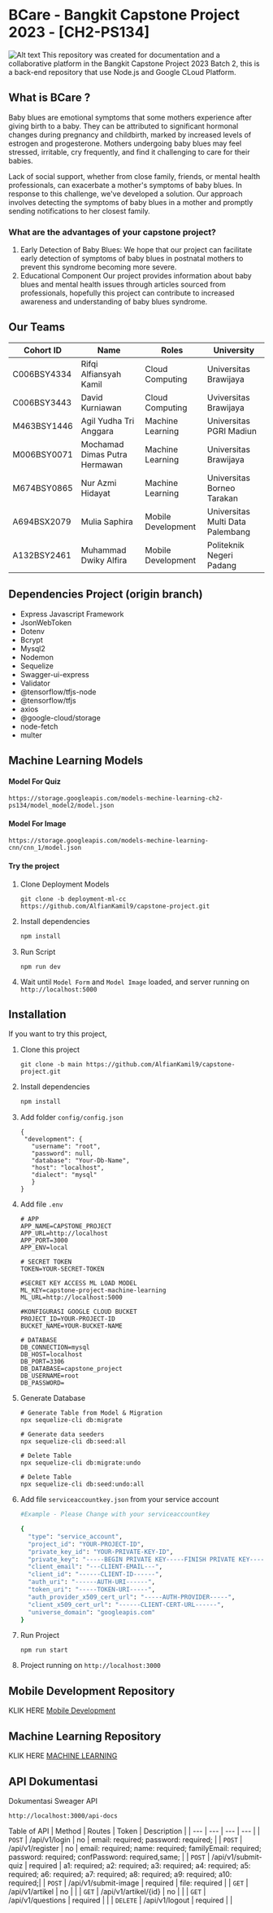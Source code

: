 ﻿# BCare - Bangkit Capstone Project 2023 - [CH2-PS134] 
![Alt text](https://storage.googleapis.com/models-mechine-learning-cnn/Group%2091%20(1).png) 
This repository was created for documentation and a collaborative platform in the Bangkit Capstone Project 2023 Batch 2, this is a back-end repository that use Node.js and Google CLoud Platform.
## What is BCare ?
Baby blues are emotional symptoms that some mothers experience after giving birth to a baby. They can be attributed to significant hormonal changes during pregnancy and childbirth, marked by increased levels of estrogen and progesterone. Mothers undergoing baby blues may feel stressed, irritable, cry frequently, and find it challenging to care for their babies.

Lack of social support, whether from close family, friends, or mental health professionals, can exacerbate a mother's symptoms of baby blues. In response to this challenge, we've developed a solution. Our approach involves detecting the symptoms of baby blues in a mother and promptly sending notifications to her closest family.

### What are the advantages of your capstone project? ###
1. Early Detection of Baby Blues:
   We hope that our project can facilitate early detection of symptoms of baby blues in postnatal mothers to prevent this syndrome becoming more severe.
2. Educational Component
   Our project provides information about baby blues and mental health issues through articles sourced from professionals, hopefully this project can contribute to increased awareness and understanding of baby blues        syndrome.


## Our Teams
| Cohort ID | Name | Roles | University |
| ---    |  ---   | ---  | ---         |
| C006BSY4334 |  Rifqi Alfiansyah Kamil  | Cloud Computing  |   Universitas Brawijaya  |
| C006BSY3443 |  David Kurniawan  | Cloud Computing | Uviversitas Brawijaya |
| M463BSY1446 | Agil Yudha Tri Anggara | Machine Learning | Universitas PGRI Madiun |
| M006BSY0071 | Mochamad Dimas Putra Hermawan | Machine Learning | Universitas Brawijaya |
| M674BSY0865 | Nur Azmi Hidayat | Machine Learning | Universitas Borneo Tarakan |
| A694BSX2079 | Mulia Saphira | Mobile Development | Universitas Multi Data Palembang |
| A132BSY2461 | Muhammad Dwiky Alfira | Mobile Development | Politeknik Negeri Padang |

## Dependencies Project (origin branch)
- Express Javascript Framework
- JsonWebToken
- Dotenv
- Bcrypt
- Mysql2
- Nodemon
- Sequelize
- Swagger-ui-express
- Validator
- @tensorflow/tfjs-node
- @tensorflow/tfjs
- axios
- @google-cloud/storage
- node-fetch
- multer
## Machine Learning Models
#### Model For Quiz
   
   ```ModelQuiz
   https://storage.googleapis.com/models-mechine-learning-ch2-ps134/model_model2/model.json
   ```
#### Model For Image

   ```ModelImage
   https://storage.googleapis.com/models-mechine-learning-cnn/cnn_1/model.json
   ```
#### Try the project
1. Clone Deployment Models
   
   ```Clone
   git clone -b deployment-ml-cc https://github.com/AlfianKamil9/capstone-project.git
   ```
2. Install dependencies
   
   ```Bash
   npm install
   ```
3. Run Script
   
   ```Script
   npm run dev
   ```
4. Wait until `Model Form` and `Model Image` loaded, and server running on `http://localhost:5000`
## Installation 
If you want to try this project,
1. Clone this project
   
   ```Clone
   git clone -b main https://github.com/AlfianKamil9/capstone-project.git
   ````
2. Install dependencies

   ```Bash
   npm install
   ```
3. Add folder `config/config.json`

   ```Bashline
   {
    "development": {
      "username": "root",
      "password": null,
      "database": "Your-Db-Name",
      "host": "localhost",
      "dialect": "mysql"
      }
   }
   ```
4. Add file `.env`

   ```Bashenv
   # APP
   APP_NAME=CAPSTONE_PROJECT
   APP_URL=http://localhost
   APP_PORT=3000
   APP_ENV=local
   
   # SECRET TOKEN
   TOKEN=YOUR-SECRET-TOKEN
   
   #SECRET KEY ACCESS ML LOAD MODEL
   ML_KEY=capstone-project-machine-learning
   ML_URL=http://localhost:5000
   
   #KONFIGURASI GOOGLE CLOUD BUCKET
   PROJECT_ID=YOUR-PROJECT-ID
   BUCKET_NAME=YOUR-BUCKET-NAME
   
   # DATABASE
   DB_CONNECTION=mysql
   DB_HOST=localhost
   DB_PORT=3306
   DB_DATABASE=capstone_project
   DB_USERNAME=root
   DB_PASSWORD=
   ```

5. Generate Database
   
   ```Bashdb
   # Generate Table from Model & Migration
   npx sequelize-cli db:migrate
 
   # Generate data seeders
   npx sequelize-cli db:seed:all
 
   # Delete Table
   npx sequelize-cli db:migrate:undo
 
   # Delete Table
   npx sequelize-cli db:seed:undo:all
   ```

6. Add file `serviceaccountkey.json` from your service account

   ```bash
   #Example - Please Change with your serviceaccountkey

   {
     "type": "service_account",
     "project_id": "YOUR-PROJECT-ID",
     "private_key_id": "YOUR-PRIVATE-KEY-ID",
     "private_key": "-----BEGIN PRIVATE KEY-----FINISH PRIVATE KEY-----"
     "client_email": "---CLIENT-EMAIL---",
     "client_id": "------CLIENT-ID------",
     "auth_uri": "------AUTH-URI------",
     "token_uri": "-----TOKEN-URI-----",
     "auth_provider_x509_cert_url": "-----AUTH-PROVIDER-----",
     "client_x509_cert_url": "------CLIENT-CERT-URL------",
     "universe_domain": "googleapis.com"
   }
   
   ```
7. Run Project

   ```Bashrun
   npm run start
   ```
8. Project running on `http://localhost:3000`
## Mobile Development Repository
KLIK HERE [Mobile Development](https://github.com/AlfianKamil9/capstone-project/tree/md)
## Machine Learning Repository
KLIK HERE [MACHINE LEARNING](https://github.com/AlfianKamil9/capstone-project/tree/ml)
## API Dokumentasi
Dokumentasi Sweager API
```Bashlink
http://localhost:3000/api-docs
```
Table of API
| Method | Routes | Token | Description |
| ---    |  ---   | ---  | ---         |
| `POST` | /api/v1/login | no | email: required;  password: required; |
| `POST` | /api/v1/register | no | email: required; name: required; familyEmail: required; password: required; confPassword: required,same; |
| `POST` | /api/v1/submit-quiz | required | a1: required; a2: required; a3: required; a4: required; a5: required; a6: required; a7: required; a8: required; a9: required; a10: required;|
| `POST` | /api/v1/submit-image | required | file: required |
| `GET`  | /api/v1/artikel | no | |
| `GET`  | /api/v1/artikel/{id} | no | |
| `GET` | /api/v1/questions | required | |
| `DELETE` | /api/v1/logout | required | |
